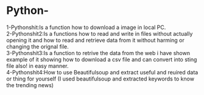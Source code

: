 # Python-
1-Pythonshit:Is a function how to download a image in local PC.\
2-Pythonshit2:Is a functions how to read and write in files without actually opening it and how to read and retrieve data from it without harming or changing the orignal file.\
3-Pythonshit3:Is a function to retrive the data from the web i have shown example of it showing how to download a csv file and can convert into sting file also! in easy manner.\
4-Pythonshit4:How to use Beautifulsoup and extract useful and reuired data or thing for yourself (I used beautifulsoup and extracted keywords to know the trending news)
